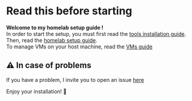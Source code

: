 # Read this before starting

**Welcome to my homelab setup guide !**  
In order to start the setup, you must first read the [tools installation guide](https://github.com/nadmax/homelab/blob/master/docs/TOOLS.md).  
Then, read the [homelab setup guide](https://github.com/nadmax/homelab/blob/master/docs/HOMELAB.md).  
To manage VMs on your host machine, read the [VMs guide](https://github.com/nadmax/homelab/blob/master/docs/VMs.md)  

## ⚠️ In case of problems
If you have a problem, I invite you to open an issue [here](https://github.com/nadmax/homelab/issues)

Enjoy your installation! 🌟